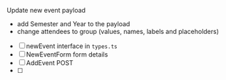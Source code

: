 Update new event payload

- add Semester and Year to the payload
- change attendees to group (values, names, labels and placeholders)

- [ ] newEvent interface in `types.ts`
- [ ] NewEventForm form details
- [ ] AddEvent POST
- [ ]
